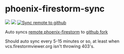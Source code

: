 # phoenix-firestorm-sync
![](https://badgen.net/github/last-commit/Kadah/phoenix-firestorm) ![](https://badgen.net/github/tag/Kadah/phoenix-firestorm) [![Sync remote to github](https://github.com/Kadah/phoenix-firestorm-sync/actions/workflows/git-sync.yml/badge.svg)](https://github.com/Kadah/phoenix-firestorm-sync/actions/workflows/git-sync.yml)


Auto syncs [remote phoenix-firestorm](https://vcs.firestormviewer.org/phoenix-firestorm) to [github fork](https://github.com/Kadah/phoenix-firestorm)

Should auto sync every 5-15 minutes or so, at least when vcs.firestormviewer.org isn't throwing 403's.


